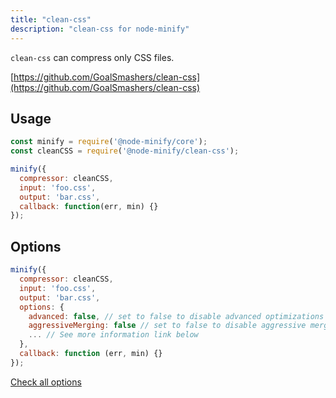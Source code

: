 ```yaml
---
title: "clean-css"
description: "clean-css for node-minify"
---
```


`clean-css` can compress only CSS files.

[https://github.com/GoalSmashers/clean-css](https://github.com/GoalSmashers/clean-css)

## Usage

```js
const minify = require('@node-minify/core');
const cleanCSS = require('@node-minify/clean-css');

minify({
  compressor: cleanCSS,
  input: 'foo.css',
  output: 'bar.css',
  callback: function(err, min) {}
});
```

## Options

```js
minify({
  compressor: cleanCSS,
  input: 'foo.css',
  output: 'bar.css',
  options: {
    advanced: false, // set to false to disable advanced optimizations - selector & property merging, reduction, etc.
    aggressiveMerging: false // set to false to disable aggressive merging of properties.
    ... // See more information link below
  },
  callback: function (err, min) {}
});
```

[Check all options](https://github.com/jakubpawlowicz/clean-css/tree/3.4)

